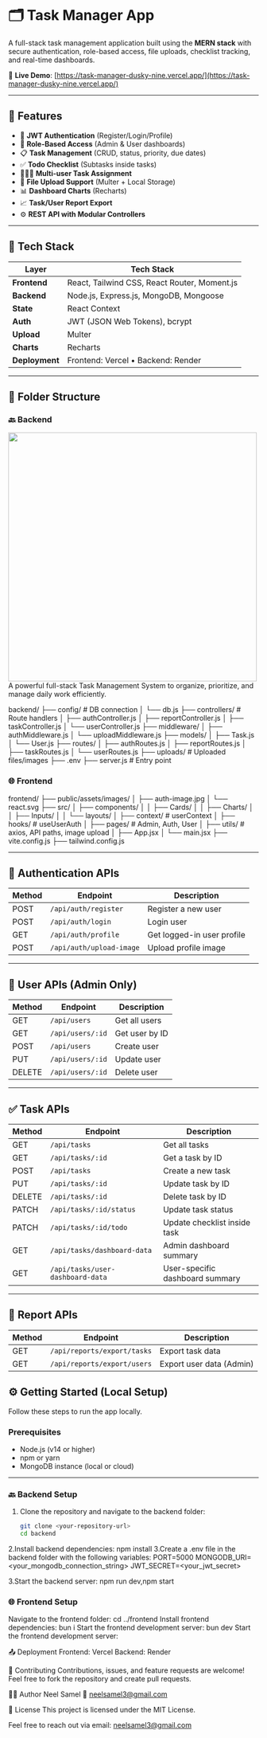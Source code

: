 # 🗂️ Task Manager App

A full-stack task management application built using the **MERN stack** with secure authentication, role-based access, file uploads, checklist tracking, and real-time dashboards.

🔗 **Live Demo**: [https://task-manager-dusky-nine.vercel.app/](https://task-manager-dusky-nine.vercel.app/)

---

## 🚀 Features

- 🔐 **JWT Authentication** (Register/Login/Profile)
- 👥 **Role-Based Access** (Admin & User dashboards)
- 📋 **Task Management** (CRUD, status, priority, due dates)
- ✅ **Todo Checklist** (Subtasks inside tasks)
- 🧑‍🤝‍🧑 **Multi-user Task Assignment**
- 📁 **File Upload Support** (Multer + Local Storage)
- 📊 **Dashboard Charts** (Recharts)
- 📈 **Task/User Report Export**
- ⚙️ **REST API with Modular Controllers**

---

## 🧱 Tech Stack

| Layer         | Tech Stack                                       |
| ------------- | ------------------------------------------------ |
| **Frontend**  | React, Tailwind CSS, React Router, Moment.js     |
| **Backend**   | Node.js, Express.js, MongoDB, Mongoose           |
| **State**     | React Context                                     |
| **Auth**      | JWT (JSON Web Tokens), bcrypt                    |
| **Upload**    | Multer                                            |
| **Charts**    | Recharts                                         |
| **Deployment**| Frontend: Vercel • Backend: Render               |

---

## 📁 Folder Structure

### 🔙 Backend
<img src="https://media.giphy.com/media/YQitE4YNQNahy/giphy.gif" width="500">
A powerful full-stack Task Management System to organize, prioritize, and manage daily work efficiently.

backend/
├── config/ # DB connection
│ └── db.js
├── controllers/ # Route handlers
│ ├── authController.js
│ ├── reportController.js
│ ├── taskController.js
│ └── userController.js
├── middleware/
│ ├── authMiddleware.js
│ └── uploadMiddleware.js
├── models/
│ ├── Task.js
│ └── User.js
├── routes/
│ ├── authRoutes.js
│ ├── reportRoutes.js
│ ├── taskRoutes.js
│ └── userRoutes.js
├── uploads/ # Uploaded files/images
├── .env
├── server.js # Entry point


### 🌐 Frontend

frontend/
├── public/assets/images/
│ ├── auth-image.jpg
│ └── react.svg
├── src/
│ ├── components/
│ │ ├── Cards/
│ │ ├── Charts/
│ │ ├── Inputs/
│ │ └── layouts/
│ ├── context/ # userContext
│ ├── hooks/ # useUserAuth
│ ├── pages/ # Admin, Auth, User
│ ├── utils/ # axios, API paths, image upload
│ ├── App.jsx
│ └── main.jsx
├── vite.config.js
├── tailwind.config.js



---

## 🔐 Authentication APIs

| Method | Endpoint              | Description                    |
|--------|-----------------------|--------------------------------|
| POST   | `/api/auth/register`  | Register a new user            |
| POST   | `/api/auth/login`     | Login user                     |
| GET    | `/api/auth/profile`   | Get logged-in user profile     |
| POST   | `/api/auth/upload-image` | Upload profile image        |

---

## 👥 User APIs (Admin Only)

| Method | Endpoint                   | Description                   |
|--------|----------------------------|-------------------------------|
| GET    | `/api/users`               | Get all users                 |
| GET    | `/api/users/:id`           | Get user by ID                |
| POST   | `/api/users`               | Create user                   |
| PUT    | `/api/users/:id`           | Update user                   |
| DELETE | `/api/users/:id`           | Delete user                   |

---

## ✅ Task APIs

| Method | Endpoint                             | Description                          |
|--------|--------------------------------------|--------------------------------------|
| GET    | `/api/tasks`                         | Get all tasks                        |
| GET    | `/api/tasks/:id`                     | Get a task by ID                     |
| POST   | `/api/tasks`                         | Create a new task                    |
| PUT    | `/api/tasks/:id`                     | Update task by ID                    |
| DELETE | `/api/tasks/:id`                     | Delete task by ID                    |
| PATCH  | `/api/tasks/:id/status`              | Update task status                   |
| PATCH  | `/api/tasks/:id/todo`                | Update checklist inside task         |
| GET    | `/api/tasks/dashboard-data`          | Admin dashboard summary              |
| GET    | `/api/tasks/user-dashboard-data`     | User-specific dashboard summary      |

---

## 📄 Report APIs

| Method | Endpoint                        | Description             |
|--------|---------------------------------|-------------------------|
| GET    | `/api/reports/export/tasks`     | Export task data        |
| GET    | `/api/reports/export/users`     | Export user data (Admin)|


## ⚙️ Getting Started (Local Setup)

Follow these steps to run the app locally.

### Prerequisites

- Node.js (v14 or higher)
- npm or yarn
- MongoDB instance (local or cloud)

---

### 🔙 Backend Setup

1. Clone the repository and navigate to the backend folder:

   ```bash
   git clone <your-repository-url>
   cd backend
2.Install backend dependencies:
npm install
3.Create a .env file in the backend folder with the following variables:
PORT=5000
MONGODB_URI=<your_mongodb_connection_string>
JWT_SECRET=<your_jwt_secret>

3.Start the backend server:
npm run dev,npm start


### 🌐 Frontend Setup
Navigate to the frontend folder:
cd ../frontend
Install frontend dependencies:
bun i 
Start the frontend development server:
bun dev
Start the frontend development server:

📤 Deployment
Frontend: Vercel
Backend: Render

🤝 Contributing
Contributions, issues, and feature requests are welcome!  
Feel free to fork the repository and create pull requests.

🧑‍💻 Author
Neel Samel
📧 neelsamel3@gmail.com

📜 License
This project is licensed under the MIT License.

Feel free to reach out via email: neelsamel3@gmail.com

